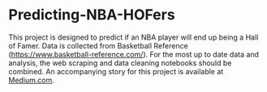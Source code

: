 # Predicting-NBA-HOFers
This project is designed to predict if an NBA player will end up being a Hall of Famer.
Data is collected from Basketball Reference (https://www.basketball-reference.com/).
For the most up to date data and analysis, the web scraping and data cleaning notebooks should be combined.
An accompanying story for this project is available at [Medium.com](https://medium.com/@ryanschubert20/predicting-nba-hall-of-famers-bfdc6793e080).
